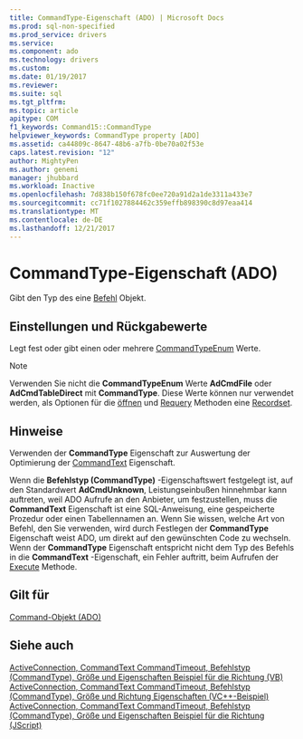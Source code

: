 ```yaml
---
title: CommandType-Eigenschaft (ADO) | Microsoft Docs
ms.prod: sql-non-specified
ms.prod_service: drivers
ms.service: 
ms.component: ado
ms.technology: drivers
ms.custom: 
ms.date: 01/19/2017
ms.reviewer: 
ms.suite: sql
ms.tgt_pltfrm: 
ms.topic: article
apitype: COM
f1_keywords: Command15::CommandType
helpviewer_keywords: CommandType property [ADO]
ms.assetid: ca44809c-8647-48b6-a7fb-0be70a02f53e
caps.latest.revision: "12"
author: MightyPen
ms.author: genemi
manager: jhubbard
ms.workload: Inactive
ms.openlocfilehash: 7d838b150f678fc0ee720a91d2a1de3311a433e7
ms.sourcegitcommit: cc71f1027884462c359effb898390c8d97eaa414
ms.translationtype: MT
ms.contentlocale: de-DE
ms.lasthandoff: 12/21/2017
---
```

# <a name="commandtype-property-ado"></a>CommandType-Eigenschaft (ADO)
Gibt den Typ des eine [Befehl](../../../ado/reference/ado-api/command-object-ado.md) Objekt.  
  
## <a name="settings-and-return-values"></a>Einstellungen und Rückgabewerte  
 Legt fest oder gibt einen oder mehrere [CommandTypeEnum](../../../ado/reference/ado-api/commandtypeenum.md) Werte.  
  
> [!NOTE]
>  Verwenden Sie nicht die **CommandTypeEnum** Werte **AdCmdFile** oder **AdCmdTableDirect** mit **CommandType**. Diese Werte können nur verwendet werden, als Optionen für die [öffnen](../../../ado/reference/ado-api/open-method-ado-recordset.md) und [Requery](../../../ado/reference/ado-api/requery-method.md) Methoden eine [Recordset](../../../ado/reference/ado-api/recordset-object-ado.md).  
  
## <a name="remarks"></a>Hinweise  
 Verwenden der **CommandType** Eigenschaft zur Auswertung der Optimierung der [CommandText](../../../ado/reference/ado-api/commandtext-property-ado.md) Eigenschaft.  
  
 Wenn die **Befehlstyp (CommandType)** -Eigenschaftswert festgelegt ist, auf den Standardwert **AdCmdUnknown**, Leistungseinbußen hinnehmbar kann auftreten, weil ADO Aufrufe an den Anbieter, um festzustellen, muss die  **CommandText** Eigenschaft ist eine SQL-Anweisung, eine gespeicherte Prozedur oder einen Tabellennamen an. Wenn Sie wissen, welche Art von Befehl, den Sie verwenden, wird durch Festlegen der **CommandType** Eigenschaft weist ADO, um direkt auf den gewünschten Code zu wechseln. Wenn der **CommandType** Eigenschaft entspricht nicht dem Typ des Befehls in die **CommandText** -Eigenschaft, ein Fehler auftritt, beim Aufrufen der [Execute](../../../ado/reference/ado-api/execute-method-ado-command.md) Methode.  
  
## <a name="applies-to"></a>Gilt für  
 [Command-Objekt (ADO)](../../../ado/reference/ado-api/command-object-ado.md)  
  
## <a name="see-also"></a>Siehe auch  
 [ActiveConnection, CommandText CommandTimeout, Befehlstyp (CommandType), Größe und Eigenschaften Beispiel für die Richtung (VB)](../../../ado/reference/ado-api/activeconnection-commandtext-commandtimeout-commandtype-size-example-vb.md)   
 [ActiveConnection, CommandText CommandTimeout, Befehlstyp (CommandType), Größe und Richtung Eigenschaften (VC++-Beispiel)](../../../ado/reference/ado-api/activeconnection-commandtext-commandtimeout-commandtype-size-example-vc.md)   
 [ActiveConnection, CommandText CommandTimeout, Befehlstyp (CommandType), Größe und Eigenschaften Beispiel für die Richtung (JScript)](../../../ado/reference/ado-api/activeconnection-commandtext-timeout-type-size-example-jscript.md)
